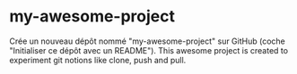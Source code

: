 # my-awesome-project
Crée un nouveau dépôt nommé "my-awesome-project" sur GitHub (coche "Initialiser ce dépôt avec un README").
This awesome project is created to experiment git notions like clone, push and pull.
